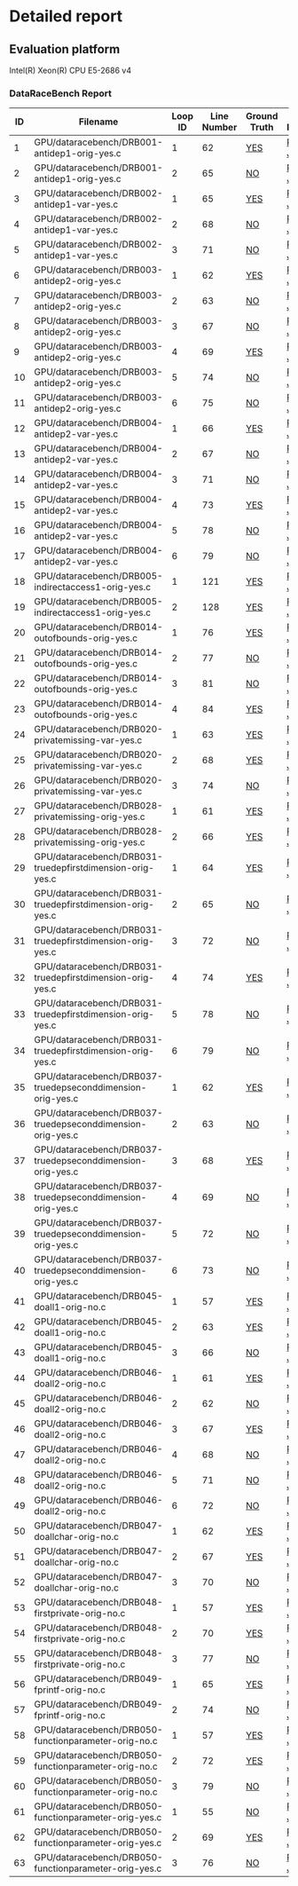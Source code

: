 # Detailed report

## Evaluation platform

Intel(R) Xeon(R) CPU E5-2686 v4

### DataRaceBench Report

 ID | Filename | Loop ID | Line Number | Ground Truth | JSON Reference | Original | Sequential | DawnCC 
 --- | --- | --- | --- | --- | --- | --- | --- | ---  
1 | GPU/dataracebench/DRB001-antidep1-orig-yes.c | 1 | 62 | [YES](../../benchmarks/reference_gpu_target/dataracebench/DRB001-antidep1-orig-yes.c) | [Reference JSON](../../benchmarks/reference_gpu_target/dataracebench/DRB001-antidep1-orig-yes.c.json) | [Original](../../benchmarks/original/dataracebench/DRB001-antidep1-orig-yes.c) | [Sequential](../../benchmarks/sequential/dataracebench/DRB001-antidep1-orig-yes.c) | TP  [out](../../benchmarks/Dawncc/dataracebench/DRB001-antidep1-orig-yes.c) [json](../../benchmarks/Dawncc/dataracebench/DRB001-antidep1-orig-yes.c.json)
2 | GPU/dataracebench/DRB001-antidep1-orig-yes.c | 2 | 65 | [NO](../../benchmarks/reference_gpu_target/dataracebench/DRB001-antidep1-orig-yes.c) | [Reference JSON](../../benchmarks/reference_gpu_target/dataracebench/DRB001-antidep1-orig-yes.c.json) | [Original](../../benchmarks/original/dataracebench/DRB001-antidep1-orig-yes.c) | [Sequential](../../benchmarks/sequential/dataracebench/DRB001-antidep1-orig-yes.c) | TN  [out](../../benchmarks/Dawncc/dataracebench/DRB001-antidep1-orig-yes.c) [json](../../benchmarks/Dawncc/dataracebench/DRB001-antidep1-orig-yes.c.json)
3 | GPU/dataracebench/DRB002-antidep1-var-yes.c | 1 | 65 | [YES](../../benchmarks/reference_gpu_target/dataracebench/DRB002-antidep1-var-yes.c) | [Reference JSON](../../benchmarks/reference_gpu_target/dataracebench/DRB002-antidep1-var-yes.c.json) | [Original](../../benchmarks/original/dataracebench/DRB002-antidep1-var-yes.c) | [Sequential](../../benchmarks/sequential/dataracebench/DRB002-antidep1-var-yes.c) | FN  [out](../../benchmarks/Dawncc/dataracebench/DRB002-antidep1-var-yes.c) [json](../../benchmarks/Dawncc/dataracebench/DRB002-antidep1-var-yes.c.json)
4 | GPU/dataracebench/DRB002-antidep1-var-yes.c | 2 | 68 | [NO](../../benchmarks/reference_gpu_target/dataracebench/DRB002-antidep1-var-yes.c) | [Reference JSON](../../benchmarks/reference_gpu_target/dataracebench/DRB002-antidep1-var-yes.c.json) | [Original](../../benchmarks/original/dataracebench/DRB002-antidep1-var-yes.c) | [Sequential](../../benchmarks/sequential/dataracebench/DRB002-antidep1-var-yes.c) | TN  [out](../../benchmarks/Dawncc/dataracebench/DRB002-antidep1-var-yes.c) [json](../../benchmarks/Dawncc/dataracebench/DRB002-antidep1-var-yes.c.json)
5 | GPU/dataracebench/DRB002-antidep1-var-yes.c | 3 | 71 | [NO](../../benchmarks/reference_gpu_target/dataracebench/DRB002-antidep1-var-yes.c) | [Reference JSON](../../benchmarks/reference_gpu_target/dataracebench/DRB002-antidep1-var-yes.c.json) | [Original](../../benchmarks/original/dataracebench/DRB002-antidep1-var-yes.c) | [Sequential](../../benchmarks/sequential/dataracebench/DRB002-antidep1-var-yes.c) | TN  [out](../../benchmarks/Dawncc/dataracebench/DRB002-antidep1-var-yes.c) [json](../../benchmarks/Dawncc/dataracebench/DRB002-antidep1-var-yes.c.json)
6 | GPU/dataracebench/DRB003-antidep2-orig-yes.c | 1 | 62 | [YES](../../benchmarks/reference_gpu_target/dataracebench/DRB003-antidep2-orig-yes.c) | [Reference JSON](../../benchmarks/reference_gpu_target/dataracebench/DRB003-antidep2-orig-yes.c.json) | [Original](../../benchmarks/original/dataracebench/DRB003-antidep2-orig-yes.c) | [Sequential](../../benchmarks/sequential/dataracebench/DRB003-antidep2-orig-yes.c) | DP  [out](../../benchmarks/Dawncc/dataracebench/DRB003-antidep2-orig-yes.c) [json](../../benchmarks/Dawncc/dataracebench/DRB003-antidep2-orig-yes.c.json)
7 | GPU/dataracebench/DRB003-antidep2-orig-yes.c | 2 | 63 | [NO](../../benchmarks/reference_gpu_target/dataracebench/DRB003-antidep2-orig-yes.c) | [Reference JSON](../../benchmarks/reference_gpu_target/dataracebench/DRB003-antidep2-orig-yes.c.json) | [Original](../../benchmarks/original/dataracebench/DRB003-antidep2-orig-yes.c) | [Sequential](../../benchmarks/sequential/dataracebench/DRB003-antidep2-orig-yes.c) | TN  [out](../../benchmarks/Dawncc/dataracebench/DRB003-antidep2-orig-yes.c) [json](../../benchmarks/Dawncc/dataracebench/DRB003-antidep2-orig-yes.c.json)
8 | GPU/dataracebench/DRB003-antidep2-orig-yes.c | 3 | 67 | [NO](../../benchmarks/reference_gpu_target/dataracebench/DRB003-antidep2-orig-yes.c) | [Reference JSON](../../benchmarks/reference_gpu_target/dataracebench/DRB003-antidep2-orig-yes.c.json) | [Original](../../benchmarks/original/dataracebench/DRB003-antidep2-orig-yes.c) | [Sequential](../../benchmarks/sequential/dataracebench/DRB003-antidep2-orig-yes.c) | TN  [out](../../benchmarks/Dawncc/dataracebench/DRB003-antidep2-orig-yes.c) [json](../../benchmarks/Dawncc/dataracebench/DRB003-antidep2-orig-yes.c.json)
9 | GPU/dataracebench/DRB003-antidep2-orig-yes.c | 4 | 69 | [YES](../../benchmarks/reference_gpu_target/dataracebench/DRB003-antidep2-orig-yes.c) | [Reference JSON](../../benchmarks/reference_gpu_target/dataracebench/DRB003-antidep2-orig-yes.c.json) | [Original](../../benchmarks/original/dataracebench/DRB003-antidep2-orig-yes.c) | [Sequential](../../benchmarks/sequential/dataracebench/DRB003-antidep2-orig-yes.c) | DP  [out](../../benchmarks/Dawncc/dataracebench/DRB003-antidep2-orig-yes.c) [json](../../benchmarks/Dawncc/dataracebench/DRB003-antidep2-orig-yes.c.json)
10 | GPU/dataracebench/DRB003-antidep2-orig-yes.c | 5 | 74 | [NO](../../benchmarks/reference_gpu_target/dataracebench/DRB003-antidep2-orig-yes.c) | [Reference JSON](../../benchmarks/reference_gpu_target/dataracebench/DRB003-antidep2-orig-yes.c.json) | [Original](../../benchmarks/original/dataracebench/DRB003-antidep2-orig-yes.c) | [Sequential](../../benchmarks/sequential/dataracebench/DRB003-antidep2-orig-yes.c) | TN  [out](../../benchmarks/Dawncc/dataracebench/DRB003-antidep2-orig-yes.c) [json](../../benchmarks/Dawncc/dataracebench/DRB003-antidep2-orig-yes.c.json)
11 | GPU/dataracebench/DRB003-antidep2-orig-yes.c | 6 | 75 | [NO](../../benchmarks/reference_gpu_target/dataracebench/DRB003-antidep2-orig-yes.c) | [Reference JSON](../../benchmarks/reference_gpu_target/dataracebench/DRB003-antidep2-orig-yes.c.json) | [Original](../../benchmarks/original/dataracebench/DRB003-antidep2-orig-yes.c) | [Sequential](../../benchmarks/sequential/dataracebench/DRB003-antidep2-orig-yes.c) | TN  [out](../../benchmarks/Dawncc/dataracebench/DRB003-antidep2-orig-yes.c) [json](../../benchmarks/Dawncc/dataracebench/DRB003-antidep2-orig-yes.c.json)
12 | GPU/dataracebench/DRB004-antidep2-var-yes.c | 1 | 66 | [YES](../../benchmarks/reference_gpu_target/dataracebench/DRB004-antidep2-var-yes.c) | [Reference JSON](../../benchmarks/reference_gpu_target/dataracebench/DRB004-antidep2-var-yes.c.json) | [Original](../../benchmarks/original/dataracebench/DRB004-antidep2-var-yes.c) | [Sequential](../../benchmarks/sequential/dataracebench/DRB004-antidep2-var-yes.c) | FN  [out](../../benchmarks/Dawncc/dataracebench/DRB004-antidep2-var-yes.c) [json](../../benchmarks/Dawncc/dataracebench/DRB004-antidep2-var-yes.c.json)
13 | GPU/dataracebench/DRB004-antidep2-var-yes.c | 2 | 67 | [NO](../../benchmarks/reference_gpu_target/dataracebench/DRB004-antidep2-var-yes.c) | [Reference JSON](../../benchmarks/reference_gpu_target/dataracebench/DRB004-antidep2-var-yes.c.json) | [Original](../../benchmarks/original/dataracebench/DRB004-antidep2-var-yes.c) | [Sequential](../../benchmarks/sequential/dataracebench/DRB004-antidep2-var-yes.c) | TN  [out](../../benchmarks/Dawncc/dataracebench/DRB004-antidep2-var-yes.c) [json](../../benchmarks/Dawncc/dataracebench/DRB004-antidep2-var-yes.c.json)
14 | GPU/dataracebench/DRB004-antidep2-var-yes.c | 3 | 71 | [NO](../../benchmarks/reference_gpu_target/dataracebench/DRB004-antidep2-var-yes.c) | [Reference JSON](../../benchmarks/reference_gpu_target/dataracebench/DRB004-antidep2-var-yes.c.json) | [Original](../../benchmarks/original/dataracebench/DRB004-antidep2-var-yes.c) | [Sequential](../../benchmarks/sequential/dataracebench/DRB004-antidep2-var-yes.c) | TN  [out](../../benchmarks/Dawncc/dataracebench/DRB004-antidep2-var-yes.c) [json](../../benchmarks/Dawncc/dataracebench/DRB004-antidep2-var-yes.c.json)
15 | GPU/dataracebench/DRB004-antidep2-var-yes.c | 4 | 73 | [YES](../../benchmarks/reference_gpu_target/dataracebench/DRB004-antidep2-var-yes.c) | [Reference JSON](../../benchmarks/reference_gpu_target/dataracebench/DRB004-antidep2-var-yes.c.json) | [Original](../../benchmarks/original/dataracebench/DRB004-antidep2-var-yes.c) | [Sequential](../../benchmarks/sequential/dataracebench/DRB004-antidep2-var-yes.c) | FN  [out](../../benchmarks/Dawncc/dataracebench/DRB004-antidep2-var-yes.c) [json](../../benchmarks/Dawncc/dataracebench/DRB004-antidep2-var-yes.c.json)
16 | GPU/dataracebench/DRB004-antidep2-var-yes.c | 5 | 78 | [NO](../../benchmarks/reference_gpu_target/dataracebench/DRB004-antidep2-var-yes.c) | [Reference JSON](../../benchmarks/reference_gpu_target/dataracebench/DRB004-antidep2-var-yes.c.json) | [Original](../../benchmarks/original/dataracebench/DRB004-antidep2-var-yes.c) | [Sequential](../../benchmarks/sequential/dataracebench/DRB004-antidep2-var-yes.c) | TN  [out](../../benchmarks/Dawncc/dataracebench/DRB004-antidep2-var-yes.c) [json](../../benchmarks/Dawncc/dataracebench/DRB004-antidep2-var-yes.c.json)
17 | GPU/dataracebench/DRB004-antidep2-var-yes.c | 6 | 79 | [NO](../../benchmarks/reference_gpu_target/dataracebench/DRB004-antidep2-var-yes.c) | [Reference JSON](../../benchmarks/reference_gpu_target/dataracebench/DRB004-antidep2-var-yes.c.json) | [Original](../../benchmarks/original/dataracebench/DRB004-antidep2-var-yes.c) | [Sequential](../../benchmarks/sequential/dataracebench/DRB004-antidep2-var-yes.c) | TN  [out](../../benchmarks/Dawncc/dataracebench/DRB004-antidep2-var-yes.c) [json](../../benchmarks/Dawncc/dataracebench/DRB004-antidep2-var-yes.c.json)
18 | GPU/dataracebench/DRB005-indirectaccess1-orig-yes.c | 1 | 121 | [YES](../../benchmarks/reference_gpu_target/dataracebench/DRB005-indirectaccess1-orig-yes.c) | [Reference JSON](../../benchmarks/reference_gpu_target/dataracebench/DRB005-indirectaccess1-orig-yes.c.json) | [Original](../../benchmarks/original/dataracebench/DRB005-indirectaccess1-orig-yes.c) | [Sequential](../../benchmarks/sequential/dataracebench/DRB005-indirectaccess1-orig-yes.c) | FN  [out](../../benchmarks/Dawncc/dataracebench/DRB005-indirectaccess1-orig-yes.c) [json](../../benchmarks/Dawncc/dataracebench/DRB005-indirectaccess1-orig-yes.c.json)
19 | GPU/dataracebench/DRB005-indirectaccess1-orig-yes.c | 2 | 128 | [YES](../../benchmarks/reference_gpu_target/dataracebench/DRB005-indirectaccess1-orig-yes.c) | [Reference JSON](../../benchmarks/reference_gpu_target/dataracebench/DRB005-indirectaccess1-orig-yes.c.json) | [Original](../../benchmarks/original/dataracebench/DRB005-indirectaccess1-orig-yes.c) | [Sequential](../../benchmarks/sequential/dataracebench/DRB005-indirectaccess1-orig-yes.c) | FN  [out](../../benchmarks/Dawncc/dataracebench/DRB005-indirectaccess1-orig-yes.c) [json](../../benchmarks/Dawncc/dataracebench/DRB005-indirectaccess1-orig-yes.c.json)
20 | GPU/dataracebench/DRB014-outofbounds-orig-yes.c | 1 | 76 | [YES](../../benchmarks/reference_gpu_target/dataracebench/DRB014-outofbounds-orig-yes.c) | [Reference JSON](../../benchmarks/reference_gpu_target/dataracebench/DRB014-outofbounds-orig-yes.c.json) | [Original](../../benchmarks/original/dataracebench/DRB014-outofbounds-orig-yes.c) | [Sequential](../../benchmarks/sequential/dataracebench/DRB014-outofbounds-orig-yes.c) | FN  [out](../../benchmarks/Dawncc/dataracebench/DRB014-outofbounds-orig-yes.c) [json](../../benchmarks/Dawncc/dataracebench/DRB014-outofbounds-orig-yes.c.json)
21 | GPU/dataracebench/DRB014-outofbounds-orig-yes.c | 2 | 77 | [NO](../../benchmarks/reference_gpu_target/dataracebench/DRB014-outofbounds-orig-yes.c) | [Reference JSON](../../benchmarks/reference_gpu_target/dataracebench/DRB014-outofbounds-orig-yes.c.json) | [Original](../../benchmarks/original/dataracebench/DRB014-outofbounds-orig-yes.c) | [Sequential](../../benchmarks/sequential/dataracebench/DRB014-outofbounds-orig-yes.c) | TN  [out](../../benchmarks/Dawncc/dataracebench/DRB014-outofbounds-orig-yes.c) [json](../../benchmarks/Dawncc/dataracebench/DRB014-outofbounds-orig-yes.c.json)
22 | GPU/dataracebench/DRB014-outofbounds-orig-yes.c | 3 | 81 | [NO](../../benchmarks/reference_gpu_target/dataracebench/DRB014-outofbounds-orig-yes.c) | [Reference JSON](../../benchmarks/reference_gpu_target/dataracebench/DRB014-outofbounds-orig-yes.c.json) | [Original](../../benchmarks/original/dataracebench/DRB014-outofbounds-orig-yes.c) | [Sequential](../../benchmarks/sequential/dataracebench/DRB014-outofbounds-orig-yes.c) | TN  [out](../../benchmarks/Dawncc/dataracebench/DRB014-outofbounds-orig-yes.c) [json](../../benchmarks/Dawncc/dataracebench/DRB014-outofbounds-orig-yes.c.json)
23 | GPU/dataracebench/DRB014-outofbounds-orig-yes.c | 4 | 84 | [YES](../../benchmarks/reference_gpu_target/dataracebench/DRB014-outofbounds-orig-yes.c) | [Reference JSON](../../benchmarks/reference_gpu_target/dataracebench/DRB014-outofbounds-orig-yes.c.json) | [Original](../../benchmarks/original/dataracebench/DRB014-outofbounds-orig-yes.c) | [Sequential](../../benchmarks/sequential/dataracebench/DRB014-outofbounds-orig-yes.c) | FN  [out](../../benchmarks/Dawncc/dataracebench/DRB014-outofbounds-orig-yes.c) [json](../../benchmarks/Dawncc/dataracebench/DRB014-outofbounds-orig-yes.c.json)
24 | GPU/dataracebench/DRB020-privatemissing-var-yes.c | 1 | 63 | [YES](../../benchmarks/reference_gpu_target/dataracebench/DRB020-privatemissing-var-yes.c) | [Reference JSON](../../benchmarks/reference_gpu_target/dataracebench/DRB020-privatemissing-var-yes.c.json) | [Original](../../benchmarks/original/dataracebench/DRB020-privatemissing-var-yes.c) | [Sequential](../../benchmarks/sequential/dataracebench/DRB020-privatemissing-var-yes.c) | FN  [out](../../benchmarks/Dawncc/dataracebench/DRB020-privatemissing-var-yes.c) [json](../../benchmarks/Dawncc/dataracebench/DRB020-privatemissing-var-yes.c.json)
25 | GPU/dataracebench/DRB020-privatemissing-var-yes.c | 2 | 68 | [YES](../../benchmarks/reference_gpu_target/dataracebench/DRB020-privatemissing-var-yes.c) | [Reference JSON](../../benchmarks/reference_gpu_target/dataracebench/DRB020-privatemissing-var-yes.c.json) | [Original](../../benchmarks/original/dataracebench/DRB020-privatemissing-var-yes.c) | [Sequential](../../benchmarks/sequential/dataracebench/DRB020-privatemissing-var-yes.c) | FN  [out](../../benchmarks/Dawncc/dataracebench/DRB020-privatemissing-var-yes.c) [json](../../benchmarks/Dawncc/dataracebench/DRB020-privatemissing-var-yes.c.json)
26 | GPU/dataracebench/DRB020-privatemissing-var-yes.c | 3 | 74 | [NO](../../benchmarks/reference_gpu_target/dataracebench/DRB020-privatemissing-var-yes.c) | [Reference JSON](../../benchmarks/reference_gpu_target/dataracebench/DRB020-privatemissing-var-yes.c.json) | [Original](../../benchmarks/original/dataracebench/DRB020-privatemissing-var-yes.c) | [Sequential](../../benchmarks/sequential/dataracebench/DRB020-privatemissing-var-yes.c) | TN  [out](../../benchmarks/Dawncc/dataracebench/DRB020-privatemissing-var-yes.c) [json](../../benchmarks/Dawncc/dataracebench/DRB020-privatemissing-var-yes.c.json)
27 | GPU/dataracebench/DRB028-privatemissing-orig-yes.c | 1 | 61 | [YES](../../benchmarks/reference_gpu_target/dataracebench/DRB028-privatemissing-orig-yes.c) | [Reference JSON](../../benchmarks/reference_gpu_target/dataracebench/DRB028-privatemissing-orig-yes.c.json) | [Original](../../benchmarks/original/dataracebench/DRB028-privatemissing-orig-yes.c) | [Sequential](../../benchmarks/sequential/dataracebench/DRB028-privatemissing-orig-yes.c) | DP  [out](../../benchmarks/Dawncc/dataracebench/DRB028-privatemissing-orig-yes.c) [json](../../benchmarks/Dawncc/dataracebench/DRB028-privatemissing-orig-yes.c.json)
28 | GPU/dataracebench/DRB028-privatemissing-orig-yes.c | 2 | 66 | [YES](../../benchmarks/reference_gpu_target/dataracebench/DRB028-privatemissing-orig-yes.c) | [Reference JSON](../../benchmarks/reference_gpu_target/dataracebench/DRB028-privatemissing-orig-yes.c.json) | [Original](../../benchmarks/original/dataracebench/DRB028-privatemissing-orig-yes.c) | [Sequential](../../benchmarks/sequential/dataracebench/DRB028-privatemissing-orig-yes.c) | DP  [out](../../benchmarks/Dawncc/dataracebench/DRB028-privatemissing-orig-yes.c) [json](../../benchmarks/Dawncc/dataracebench/DRB028-privatemissing-orig-yes.c.json)
29 | GPU/dataracebench/DRB031-truedepfirstdimension-orig-yes.c | 1 | 64 | [YES](../../benchmarks/reference_gpu_target/dataracebench/DRB031-truedepfirstdimension-orig-yes.c) | [Reference JSON](../../benchmarks/reference_gpu_target/dataracebench/DRB031-truedepfirstdimension-orig-yes.c.json) | [Original](../../benchmarks/original/dataracebench/DRB031-truedepfirstdimension-orig-yes.c) | [Sequential](../../benchmarks/sequential/dataracebench/DRB031-truedepfirstdimension-orig-yes.c) | DP  [out](../../benchmarks/Dawncc/dataracebench/DRB031-truedepfirstdimension-orig-yes.c) [json](../../benchmarks/Dawncc/dataracebench/DRB031-truedepfirstdimension-orig-yes.c.json)
30 | GPU/dataracebench/DRB031-truedepfirstdimension-orig-yes.c | 2 | 65 | [NO](../../benchmarks/reference_gpu_target/dataracebench/DRB031-truedepfirstdimension-orig-yes.c) | [Reference JSON](../../benchmarks/reference_gpu_target/dataracebench/DRB031-truedepfirstdimension-orig-yes.c.json) | [Original](../../benchmarks/original/dataracebench/DRB031-truedepfirstdimension-orig-yes.c) | [Sequential](../../benchmarks/sequential/dataracebench/DRB031-truedepfirstdimension-orig-yes.c) | TN  [out](../../benchmarks/Dawncc/dataracebench/DRB031-truedepfirstdimension-orig-yes.c) [json](../../benchmarks/Dawncc/dataracebench/DRB031-truedepfirstdimension-orig-yes.c.json)
31 | GPU/dataracebench/DRB031-truedepfirstdimension-orig-yes.c | 3 | 72 | [NO](../../benchmarks/reference_gpu_target/dataracebench/DRB031-truedepfirstdimension-orig-yes.c) | [Reference JSON](../../benchmarks/reference_gpu_target/dataracebench/DRB031-truedepfirstdimension-orig-yes.c.json) | [Original](../../benchmarks/original/dataracebench/DRB031-truedepfirstdimension-orig-yes.c) | [Sequential](../../benchmarks/sequential/dataracebench/DRB031-truedepfirstdimension-orig-yes.c) | TN  [out](../../benchmarks/Dawncc/dataracebench/DRB031-truedepfirstdimension-orig-yes.c) [json](../../benchmarks/Dawncc/dataracebench/DRB031-truedepfirstdimension-orig-yes.c.json)
32 | GPU/dataracebench/DRB031-truedepfirstdimension-orig-yes.c | 4 | 74 | [YES](../../benchmarks/reference_gpu_target/dataracebench/DRB031-truedepfirstdimension-orig-yes.c) | [Reference JSON](../../benchmarks/reference_gpu_target/dataracebench/DRB031-truedepfirstdimension-orig-yes.c.json) | [Original](../../benchmarks/original/dataracebench/DRB031-truedepfirstdimension-orig-yes.c) | [Sequential](../../benchmarks/sequential/dataracebench/DRB031-truedepfirstdimension-orig-yes.c) | FN  [out](../../benchmarks/Dawncc/dataracebench/DRB031-truedepfirstdimension-orig-yes.c) [json](../../benchmarks/Dawncc/dataracebench/DRB031-truedepfirstdimension-orig-yes.c.json)
33 | GPU/dataracebench/DRB031-truedepfirstdimension-orig-yes.c | 5 | 78 | [NO](../../benchmarks/reference_gpu_target/dataracebench/DRB031-truedepfirstdimension-orig-yes.c) | [Reference JSON](../../benchmarks/reference_gpu_target/dataracebench/DRB031-truedepfirstdimension-orig-yes.c.json) | [Original](../../benchmarks/original/dataracebench/DRB031-truedepfirstdimension-orig-yes.c) | [Sequential](../../benchmarks/sequential/dataracebench/DRB031-truedepfirstdimension-orig-yes.c) | TN  [out](../../benchmarks/Dawncc/dataracebench/DRB031-truedepfirstdimension-orig-yes.c) [json](../../benchmarks/Dawncc/dataracebench/DRB031-truedepfirstdimension-orig-yes.c.json)
34 | GPU/dataracebench/DRB031-truedepfirstdimension-orig-yes.c | 6 | 79 | [NO](../../benchmarks/reference_gpu_target/dataracebench/DRB031-truedepfirstdimension-orig-yes.c) | [Reference JSON](../../benchmarks/reference_gpu_target/dataracebench/DRB031-truedepfirstdimension-orig-yes.c.json) | [Original](../../benchmarks/original/dataracebench/DRB031-truedepfirstdimension-orig-yes.c) | [Sequential](../../benchmarks/sequential/dataracebench/DRB031-truedepfirstdimension-orig-yes.c) | TN  [out](../../benchmarks/Dawncc/dataracebench/DRB031-truedepfirstdimension-orig-yes.c) [json](../../benchmarks/Dawncc/dataracebench/DRB031-truedepfirstdimension-orig-yes.c.json)
35 | GPU/dataracebench/DRB037-truedepseconddimension-orig-yes.c | 1 | 62 | [YES](../../benchmarks/reference_gpu_target/dataracebench/DRB037-truedepseconddimension-orig-yes.c) | [Reference JSON](../../benchmarks/reference_gpu_target/dataracebench/DRB037-truedepseconddimension-orig-yes.c.json) | [Original](../../benchmarks/original/dataracebench/DRB037-truedepseconddimension-orig-yes.c) | [Sequential](../../benchmarks/sequential/dataracebench/DRB037-truedepseconddimension-orig-yes.c) | FN  [out](../../benchmarks/Dawncc/dataracebench/DRB037-truedepseconddimension-orig-yes.c) [json](../../benchmarks/Dawncc/dataracebench/DRB037-truedepseconddimension-orig-yes.c.json)
36 | GPU/dataracebench/DRB037-truedepseconddimension-orig-yes.c | 2 | 63 | [NO](../../benchmarks/reference_gpu_target/dataracebench/DRB037-truedepseconddimension-orig-yes.c) | [Reference JSON](../../benchmarks/reference_gpu_target/dataracebench/DRB037-truedepseconddimension-orig-yes.c.json) | [Original](../../benchmarks/original/dataracebench/DRB037-truedepseconddimension-orig-yes.c) | [Sequential](../../benchmarks/sequential/dataracebench/DRB037-truedepseconddimension-orig-yes.c) | TN  [out](../../benchmarks/Dawncc/dataracebench/DRB037-truedepseconddimension-orig-yes.c) [json](../../benchmarks/Dawncc/dataracebench/DRB037-truedepseconddimension-orig-yes.c.json)
37 | GPU/dataracebench/DRB037-truedepseconddimension-orig-yes.c | 3 | 68 | [YES](../../benchmarks/reference_gpu_target/dataracebench/DRB037-truedepseconddimension-orig-yes.c) | [Reference JSON](../../benchmarks/reference_gpu_target/dataracebench/DRB037-truedepseconddimension-orig-yes.c.json) | [Original](../../benchmarks/original/dataracebench/DRB037-truedepseconddimension-orig-yes.c) | [Sequential](../../benchmarks/sequential/dataracebench/DRB037-truedepseconddimension-orig-yes.c) | FN  [out](../../benchmarks/Dawncc/dataracebench/DRB037-truedepseconddimension-orig-yes.c) [json](../../benchmarks/Dawncc/dataracebench/DRB037-truedepseconddimension-orig-yes.c.json)
38 | GPU/dataracebench/DRB037-truedepseconddimension-orig-yes.c | 4 | 69 | [NO](../../benchmarks/reference_gpu_target/dataracebench/DRB037-truedepseconddimension-orig-yes.c) | [Reference JSON](../../benchmarks/reference_gpu_target/dataracebench/DRB037-truedepseconddimension-orig-yes.c.json) | [Original](../../benchmarks/original/dataracebench/DRB037-truedepseconddimension-orig-yes.c) | [Sequential](../../benchmarks/sequential/dataracebench/DRB037-truedepseconddimension-orig-yes.c) | TN  [out](../../benchmarks/Dawncc/dataracebench/DRB037-truedepseconddimension-orig-yes.c) [json](../../benchmarks/Dawncc/dataracebench/DRB037-truedepseconddimension-orig-yes.c.json)
39 | GPU/dataracebench/DRB037-truedepseconddimension-orig-yes.c | 5 | 72 | [NO](../../benchmarks/reference_gpu_target/dataracebench/DRB037-truedepseconddimension-orig-yes.c) | [Reference JSON](../../benchmarks/reference_gpu_target/dataracebench/DRB037-truedepseconddimension-orig-yes.c.json) | [Original](../../benchmarks/original/dataracebench/DRB037-truedepseconddimension-orig-yes.c) | [Sequential](../../benchmarks/sequential/dataracebench/DRB037-truedepseconddimension-orig-yes.c) | TN  [out](../../benchmarks/Dawncc/dataracebench/DRB037-truedepseconddimension-orig-yes.c) [json](../../benchmarks/Dawncc/dataracebench/DRB037-truedepseconddimension-orig-yes.c.json)
40 | GPU/dataracebench/DRB037-truedepseconddimension-orig-yes.c | 6 | 73 | [NO](../../benchmarks/reference_gpu_target/dataracebench/DRB037-truedepseconddimension-orig-yes.c) | [Reference JSON](../../benchmarks/reference_gpu_target/dataracebench/DRB037-truedepseconddimension-orig-yes.c.json) | [Original](../../benchmarks/original/dataracebench/DRB037-truedepseconddimension-orig-yes.c) | [Sequential](../../benchmarks/sequential/dataracebench/DRB037-truedepseconddimension-orig-yes.c) | TN  [out](../../benchmarks/Dawncc/dataracebench/DRB037-truedepseconddimension-orig-yes.c) [json](../../benchmarks/Dawncc/dataracebench/DRB037-truedepseconddimension-orig-yes.c.json)
41 | GPU/dataracebench/DRB045-doall1-orig-no.c | 1 | 57 | [YES](../../benchmarks/reference_gpu_target/dataracebench/DRB045-doall1-orig-no.c) | [Reference JSON](../../benchmarks/reference_gpu_target/dataracebench/DRB045-doall1-orig-no.c.json) | [Original](../../benchmarks/original/dataracebench/DRB045-doall1-orig-no.c) | [Sequential](../../benchmarks/sequential/dataracebench/DRB045-doall1-orig-no.c) | TP  [out](../../benchmarks/Dawncc/dataracebench/DRB045-doall1-orig-no.c) [json](../../benchmarks/Dawncc/dataracebench/DRB045-doall1-orig-no.c.json)
42 | GPU/dataracebench/DRB045-doall1-orig-no.c | 2 | 63 | [YES](../../benchmarks/reference_gpu_target/dataracebench/DRB045-doall1-orig-no.c) | [Reference JSON](../../benchmarks/reference_gpu_target/dataracebench/DRB045-doall1-orig-no.c.json) | [Original](../../benchmarks/original/dataracebench/DRB045-doall1-orig-no.c) | [Sequential](../../benchmarks/sequential/dataracebench/DRB045-doall1-orig-no.c) | TP  [out](../../benchmarks/Dawncc/dataracebench/DRB045-doall1-orig-no.c) [json](../../benchmarks/Dawncc/dataracebench/DRB045-doall1-orig-no.c.json)
43 | GPU/dataracebench/DRB045-doall1-orig-no.c | 3 | 66 | [NO](../../benchmarks/reference_gpu_target/dataracebench/DRB045-doall1-orig-no.c) | [Reference JSON](../../benchmarks/reference_gpu_target/dataracebench/DRB045-doall1-orig-no.c.json) | [Original](../../benchmarks/original/dataracebench/DRB045-doall1-orig-no.c) | [Sequential](../../benchmarks/sequential/dataracebench/DRB045-doall1-orig-no.c) | TN  [out](../../benchmarks/Dawncc/dataracebench/DRB045-doall1-orig-no.c) [json](../../benchmarks/Dawncc/dataracebench/DRB045-doall1-orig-no.c.json)
44 | GPU/dataracebench/DRB046-doall2-orig-no.c | 1 | 61 | [YES](../../benchmarks/reference_gpu_target/dataracebench/DRB046-doall2-orig-no.c) | [Reference JSON](../../benchmarks/reference_gpu_target/dataracebench/DRB046-doall2-orig-no.c.json) | [Original](../../benchmarks/original/dataracebench/DRB046-doall2-orig-no.c) | [Sequential](../../benchmarks/sequential/dataracebench/DRB046-doall2-orig-no.c) | FN  [out](../../benchmarks/Dawncc/dataracebench/DRB046-doall2-orig-no.c) [json](../../benchmarks/Dawncc/dataracebench/DRB046-doall2-orig-no.c.json)
45 | GPU/dataracebench/DRB046-doall2-orig-no.c | 2 | 62 | [NO](../../benchmarks/reference_gpu_target/dataracebench/DRB046-doall2-orig-no.c) | [Reference JSON](../../benchmarks/reference_gpu_target/dataracebench/DRB046-doall2-orig-no.c.json) | [Original](../../benchmarks/original/dataracebench/DRB046-doall2-orig-no.c) | [Sequential](../../benchmarks/sequential/dataracebench/DRB046-doall2-orig-no.c) | TN  [out](../../benchmarks/Dawncc/dataracebench/DRB046-doall2-orig-no.c) [json](../../benchmarks/Dawncc/dataracebench/DRB046-doall2-orig-no.c.json)
46 | GPU/dataracebench/DRB046-doall2-orig-no.c | 3 | 67 | [YES](../../benchmarks/reference_gpu_target/dataracebench/DRB046-doall2-orig-no.c) | [Reference JSON](../../benchmarks/reference_gpu_target/dataracebench/DRB046-doall2-orig-no.c.json) | [Original](../../benchmarks/original/dataracebench/DRB046-doall2-orig-no.c) | [Sequential](../../benchmarks/sequential/dataracebench/DRB046-doall2-orig-no.c) | FN  [out](../../benchmarks/Dawncc/dataracebench/DRB046-doall2-orig-no.c) [json](../../benchmarks/Dawncc/dataracebench/DRB046-doall2-orig-no.c.json)
47 | GPU/dataracebench/DRB046-doall2-orig-no.c | 4 | 68 | [NO](../../benchmarks/reference_gpu_target/dataracebench/DRB046-doall2-orig-no.c) | [Reference JSON](../../benchmarks/reference_gpu_target/dataracebench/DRB046-doall2-orig-no.c.json) | [Original](../../benchmarks/original/dataracebench/DRB046-doall2-orig-no.c) | [Sequential](../../benchmarks/sequential/dataracebench/DRB046-doall2-orig-no.c) | TN  [out](../../benchmarks/Dawncc/dataracebench/DRB046-doall2-orig-no.c) [json](../../benchmarks/Dawncc/dataracebench/DRB046-doall2-orig-no.c.json)
48 | GPU/dataracebench/DRB046-doall2-orig-no.c | 5 | 71 | [NO](../../benchmarks/reference_gpu_target/dataracebench/DRB046-doall2-orig-no.c) | [Reference JSON](../../benchmarks/reference_gpu_target/dataracebench/DRB046-doall2-orig-no.c.json) | [Original](../../benchmarks/original/dataracebench/DRB046-doall2-orig-no.c) | [Sequential](../../benchmarks/sequential/dataracebench/DRB046-doall2-orig-no.c) | TN  [out](../../benchmarks/Dawncc/dataracebench/DRB046-doall2-orig-no.c) [json](../../benchmarks/Dawncc/dataracebench/DRB046-doall2-orig-no.c.json)
49 | GPU/dataracebench/DRB046-doall2-orig-no.c | 6 | 72 | [NO](../../benchmarks/reference_gpu_target/dataracebench/DRB046-doall2-orig-no.c) | [Reference JSON](../../benchmarks/reference_gpu_target/dataracebench/DRB046-doall2-orig-no.c.json) | [Original](../../benchmarks/original/dataracebench/DRB046-doall2-orig-no.c) | [Sequential](../../benchmarks/sequential/dataracebench/DRB046-doall2-orig-no.c) | TN  [out](../../benchmarks/Dawncc/dataracebench/DRB046-doall2-orig-no.c) [json](../../benchmarks/Dawncc/dataracebench/DRB046-doall2-orig-no.c.json)
50 | GPU/dataracebench/DRB047-doallchar-orig-no.c | 1 | 62 | [YES](../../benchmarks/reference_gpu_target/dataracebench/DRB047-doallchar-orig-no.c) | [Reference JSON](../../benchmarks/reference_gpu_target/dataracebench/DRB047-doallchar-orig-no.c.json) | [Original](../../benchmarks/original/dataracebench/DRB047-doallchar-orig-no.c) | [Sequential](../../benchmarks/sequential/dataracebench/DRB047-doallchar-orig-no.c) | TP  [out](../../benchmarks/Dawncc/dataracebench/DRB047-doallchar-orig-no.c) [json](../../benchmarks/Dawncc/dataracebench/DRB047-doallchar-orig-no.c.json)
51 | GPU/dataracebench/DRB047-doallchar-orig-no.c | 2 | 67 | [YES](../../benchmarks/reference_gpu_target/dataracebench/DRB047-doallchar-orig-no.c) | [Reference JSON](../../benchmarks/reference_gpu_target/dataracebench/DRB047-doallchar-orig-no.c.json) | [Original](../../benchmarks/original/dataracebench/DRB047-doallchar-orig-no.c) | [Sequential](../../benchmarks/sequential/dataracebench/DRB047-doallchar-orig-no.c) | TP  [out](../../benchmarks/Dawncc/dataracebench/DRB047-doallchar-orig-no.c) [json](../../benchmarks/Dawncc/dataracebench/DRB047-doallchar-orig-no.c.json)
52 | GPU/dataracebench/DRB047-doallchar-orig-no.c | 3 | 70 | [NO](../../benchmarks/reference_gpu_target/dataracebench/DRB047-doallchar-orig-no.c) | [Reference JSON](../../benchmarks/reference_gpu_target/dataracebench/DRB047-doallchar-orig-no.c.json) | [Original](../../benchmarks/original/dataracebench/DRB047-doallchar-orig-no.c) | [Sequential](../../benchmarks/sequential/dataracebench/DRB047-doallchar-orig-no.c) | TN  [out](../../benchmarks/Dawncc/dataracebench/DRB047-doallchar-orig-no.c) [json](../../benchmarks/Dawncc/dataracebench/DRB047-doallchar-orig-no.c.json)
53 | GPU/dataracebench/DRB048-firstprivate-orig-no.c | 1 | 57 | [YES](../../benchmarks/reference_gpu_target/dataracebench/DRB048-firstprivate-orig-no.c) | [Reference JSON](../../benchmarks/reference_gpu_target/dataracebench/DRB048-firstprivate-orig-no.c.json) | [Original](../../benchmarks/original/dataracebench/DRB048-firstprivate-orig-no.c) | [Sequential](../../benchmarks/sequential/dataracebench/DRB048-firstprivate-orig-no.c) | DP  [out](../../benchmarks/Dawncc/dataracebench/DRB048-firstprivate-orig-no.c) [json](../../benchmarks/Dawncc/dataracebench/DRB048-firstprivate-orig-no.c.json)
54 | GPU/dataracebench/DRB048-firstprivate-orig-no.c | 2 | 70 | [YES](../../benchmarks/reference_gpu_target/dataracebench/DRB048-firstprivate-orig-no.c) | [Reference JSON](../../benchmarks/reference_gpu_target/dataracebench/DRB048-firstprivate-orig-no.c.json) | [Original](../../benchmarks/original/dataracebench/DRB048-firstprivate-orig-no.c) | [Sequential](../../benchmarks/sequential/dataracebench/DRB048-firstprivate-orig-no.c) | DP  [out](../../benchmarks/Dawncc/dataracebench/DRB048-firstprivate-orig-no.c) [json](../../benchmarks/Dawncc/dataracebench/DRB048-firstprivate-orig-no.c.json)
55 | GPU/dataracebench/DRB048-firstprivate-orig-no.c | 3 | 77 | [NO](../../benchmarks/reference_gpu_target/dataracebench/DRB048-firstprivate-orig-no.c) | [Reference JSON](../../benchmarks/reference_gpu_target/dataracebench/DRB048-firstprivate-orig-no.c.json) | [Original](../../benchmarks/original/dataracebench/DRB048-firstprivate-orig-no.c) | [Sequential](../../benchmarks/sequential/dataracebench/DRB048-firstprivate-orig-no.c) | TN  [out](../../benchmarks/Dawncc/dataracebench/DRB048-firstprivate-orig-no.c) [json](../../benchmarks/Dawncc/dataracebench/DRB048-firstprivate-orig-no.c.json)
56 | GPU/dataracebench/DRB049-fprintf-orig-no.c | 1 | 65 | [YES](../../benchmarks/reference_gpu_target/dataracebench/DRB049-fprintf-orig-no.c) | [Reference JSON](../../benchmarks/reference_gpu_target/dataracebench/DRB049-fprintf-orig-no.c.json) | [Original](../../benchmarks/original/dataracebench/DRB049-fprintf-orig-no.c) | [Sequential](../../benchmarks/sequential/dataracebench/DRB049-fprintf-orig-no.c) | TP  [out](../../benchmarks/Dawncc/dataracebench/DRB049-fprintf-orig-no.c) [json](../../benchmarks/Dawncc/dataracebench/DRB049-fprintf-orig-no.c.json)
57 | GPU/dataracebench/DRB049-fprintf-orig-no.c | 2 | 74 | [NO](../../benchmarks/reference_gpu_target/dataracebench/DRB049-fprintf-orig-no.c) | [Reference JSON](../../benchmarks/reference_gpu_target/dataracebench/DRB049-fprintf-orig-no.c.json) | [Original](../../benchmarks/original/dataracebench/DRB049-fprintf-orig-no.c) | [Sequential](../../benchmarks/sequential/dataracebench/DRB049-fprintf-orig-no.c) | TN  [out](../../benchmarks/Dawncc/dataracebench/DRB049-fprintf-orig-no.c) [json](../../benchmarks/Dawncc/dataracebench/DRB049-fprintf-orig-no.c.json)
58 | GPU/dataracebench/DRB050-functionparameter-orig-no.c | 1 | 57 | [YES](../../benchmarks/reference_gpu_target/dataracebench/DRB050-functionparameter-orig-no.c) | [Reference JSON](../../benchmarks/reference_gpu_target/dataracebench/DRB050-functionparameter-orig-no.c.json) | [Original](../../benchmarks/original/dataracebench/DRB050-functionparameter-orig-no.c) | [Sequential](../../benchmarks/sequential/dataracebench/DRB050-functionparameter-orig-no.c) | DP  [out](../../benchmarks/Dawncc/dataracebench/DRB050-functionparameter-orig-no.c) [json](../../benchmarks/Dawncc/dataracebench/DRB050-functionparameter-orig-no.c.json)
59 | GPU/dataracebench/DRB050-functionparameter-orig-no.c | 2 | 72 | [YES](../../benchmarks/reference_gpu_target/dataracebench/DRB050-functionparameter-orig-no.c) | [Reference JSON](../../benchmarks/reference_gpu_target/dataracebench/DRB050-functionparameter-orig-no.c.json) | [Original](../../benchmarks/original/dataracebench/DRB050-functionparameter-orig-no.c) | [Sequential](../../benchmarks/sequential/dataracebench/DRB050-functionparameter-orig-no.c) | DP  [out](../../benchmarks/Dawncc/dataracebench/DRB050-functionparameter-orig-no.c) [json](../../benchmarks/Dawncc/dataracebench/DRB050-functionparameter-orig-no.c.json)
60 | GPU/dataracebench/DRB050-functionparameter-orig-no.c | 3 | 79 | [NO](../../benchmarks/reference_gpu_target/dataracebench/DRB050-functionparameter-orig-no.c) | [Reference JSON](../../benchmarks/reference_gpu_target/dataracebench/DRB050-functionparameter-orig-no.c.json) | [Original](../../benchmarks/original/dataracebench/DRB050-functionparameter-orig-no.c) | [Sequential](../../benchmarks/sequential/dataracebench/DRB050-functionparameter-orig-no.c) | TN  [out](../../benchmarks/Dawncc/dataracebench/DRB050-functionparameter-orig-no.c) [json](../../benchmarks/Dawncc/dataracebench/DRB050-functionparameter-orig-no.c.json)
61 | GPU/dataracebench/DRB050-functionparameter-orig-yes.c | 1 | 55 | [NO](../../benchmarks/reference_gpu_target/dataracebench/DRB050-functionparameter-orig-yes.c) | [Reference JSON](../../benchmarks/reference_gpu_target/dataracebench/DRB050-functionparameter-orig-yes.c.json) | [Original](../../benchmarks/original/dataracebench/DRB050-functionparameter-orig-yes.c) | [Sequential](../../benchmarks/sequential/dataracebench/DRB050-functionparameter-orig-yes.c) | TN  [out](../../benchmarks/Dawncc/dataracebench/DRB050-functionparameter-orig-yes.c) [json](../../benchmarks/Dawncc/dataracebench/DRB050-functionparameter-orig-yes.c.json)
62 | GPU/dataracebench/DRB050-functionparameter-orig-yes.c | 2 | 69 | [YES](../../benchmarks/reference_gpu_target/dataracebench/DRB050-functionparameter-orig-yes.c) | [Reference JSON](../../benchmarks/reference_gpu_target/dataracebench/DRB050-functionparameter-orig-yes.c.json) | [Original](../../benchmarks/original/dataracebench/DRB050-functionparameter-orig-yes.c) | [Sequential](../../benchmarks/sequential/dataracebench/DRB050-functionparameter-orig-yes.c) | DP  [out](../../benchmarks/Dawncc/dataracebench/DRB050-functionparameter-orig-yes.c) [json](../../benchmarks/Dawncc/dataracebench/DRB050-functionparameter-orig-yes.c.json)
63 | GPU/dataracebench/DRB050-functionparameter-orig-yes.c | 3 | 76 | [NO](../../benchmarks/reference_gpu_target/dataracebench/DRB050-functionparameter-orig-yes.c) | [Reference JSON](../../benchmarks/reference_gpu_target/dataracebench/DRB050-functionparameter-orig-yes.c.json) | [Original](../../benchmarks/original/dataracebench/DRB050-functionparameter-orig-yes.c) | [Sequential](../../benchmarks/sequential/dataracebench/DRB050-functionparameter-orig-yes.c) | TN  [out](../../benchmarks/Dawncc/dataracebench/DRB050-functionparameter-orig-yes.c) [json](../../benchmarks/Dawncc/dataracebench/DRB050-functionparameter-orig-yes.c.json)
